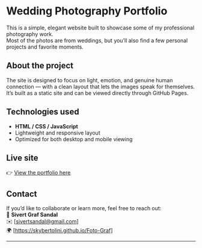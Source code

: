 # Wedding Photography Portfolio

This is a simple, elegant website built to showcase some of my professional photography work.  
Most of the photos are from weddings, but you’ll also find a few personal projects and favorite moments.

## About the project
The site is designed to focus on light, emotion, and genuine human connection — with a clean layout that lets the images speak for themselves.  
It’s built as a static site and can be viewed directly through GitHub Pages.

## Technologies used
- **HTML / CSS / JavaScript**
- Lightweight and responsive layout
- Optimized for both desktop and mobile viewing

## Live site
👉 [View the portfolio here](https://skybertolini.github.io/Foto-Graf)

## Contact
If you’d like to collaborate or learn more, feel free to reach out:  
📸 **Sivert Graf Sandal**  
✉️ [sivertsandal@gmail.com]  
🌍 [https://skybertolini.github.io/Foto-Graf]

---



